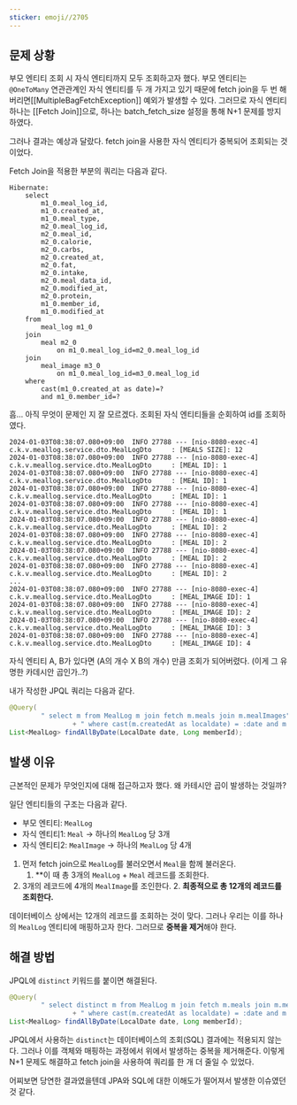 ```yaml
---
sticker: emoji//2705
---
```

## 문제 상황

부모 엔티티 조회 시 자식 엔티티까지 모두 조회하고자 했다.
부모 엔티티는 `@OneToMany` 연관관계인 자식 엔티티를 두 개 가지고 있기 때문에 fetch join을 두 번 해버리면[[MultipleBagFetchException]] 예외가 발생할 수 있다.
그러므로 자식 엔티티 하나는 [[Fetch Join]]으로, 하나는 batch_fetch_size 설정을 통해 N+1 문제를 방지하였다.

그러나 결과는 예상과 달랐다.
fetch join을 사용한 자식 엔티티가 중복되어 조회되는 것이었다.

Fetch Join을 적용한 부분의 쿼리는 다음과 같다.

```
Hibernate: 
    select
        m1_0.meal_log_id,
        m1_0.created_at,
        m1_0.meal_type,
        m2_0.meal_log_id,
        m2_0.meal_id,
        m2_0.calorie,
        m2_0.carbs,
        m2_0.created_at,
        m2_0.fat,
        m2_0.intake,
        m2_0.meal_data_id,
        m2_0.modified_at,
        m2_0.protein,
        m1_0.member_id,
        m1_0.modified_at 
    from
        meal_log m1_0 
    join
        meal m2_0 
            on m1_0.meal_log_id=m2_0.meal_log_id 
    join
        meal_image m3_0 
            on m1_0.meal_log_id=m3_0.meal_log_id 
    where
        cast(m1_0.created_at as date)=? 
        and m1_0.member_id=?
```

흠... 아직 무엇이 문제인 지 잘 모르겠다.
조회된 자식 엔티티들을 순회하여 id를 조회하였다.

```
2024-01-03T08:38:07.080+09:00  INFO 27788 --- [nio-8080-exec-4] c.k.v.meallog.service.dto.MealLogDto     : [MEALS SIZE]: 12
2024-01-03T08:38:07.080+09:00  INFO 27788 --- [nio-8080-exec-4] c.k.v.meallog.service.dto.MealLogDto     : [MEAL ID]: 1
2024-01-03T08:38:07.080+09:00  INFO 27788 --- [nio-8080-exec-4] c.k.v.meallog.service.dto.MealLogDto     : [MEAL ID]: 1
2024-01-03T08:38:07.080+09:00  INFO 27788 --- [nio-8080-exec-4] c.k.v.meallog.service.dto.MealLogDto     : [MEAL ID]: 1
2024-01-03T08:38:07.080+09:00  INFO 27788 --- [nio-8080-exec-4] c.k.v.meallog.service.dto.MealLogDto     : [MEAL ID]: 1
2024-01-03T08:38:07.080+09:00  INFO 27788 --- [nio-8080-exec-4] c.k.v.meallog.service.dto.MealLogDto     : [MEAL ID]: 2
2024-01-03T08:38:07.080+09:00  INFO 27788 --- [nio-8080-exec-4] c.k.v.meallog.service.dto.MealLogDto     : [MEAL ID]: 2
2024-01-03T08:38:07.080+09:00  INFO 27788 --- [nio-8080-exec-4] c.k.v.meallog.service.dto.MealLogDto     : [MEAL ID]: 2
2024-01-03T08:38:07.080+09:00  INFO 27788 --- [nio-8080-exec-4] c.k.v.meallog.service.dto.MealLogDto     : [MEAL ID]: 2
...
2024-01-03T08:38:07.080+09:00  INFO 27788 --- [nio-8080-exec-4] c.k.v.meallog.service.dto.MealLogDto     : [MEAL_IMAGE ID]: 1
2024-01-03T08:38:07.080+09:00  INFO 27788 --- [nio-8080-exec-4] c.k.v.meallog.service.dto.MealLogDto     : [MEAL_IMAGE ID]: 2
2024-01-03T08:38:07.080+09:00  INFO 27788 --- [nio-8080-exec-4] c.k.v.meallog.service.dto.MealLogDto     : [MEAL_IMAGE ID]: 3
2024-01-03T08:38:07.080+09:00  INFO 27788 --- [nio-8080-exec-4] c.k.v.meallog.service.dto.MealLogDto     : [MEAL_IMAGE ID]: 4
```

자식 엔티티 A, B가 있다면 (A의 개수 X B의 개수) 만큼 조회가 되어버렸다.
(이게 그 유명한 카데시안 곱인가..?)

내가 작성한 JPQL 쿼리는 다음과 같다.

```java
@Query(  
        " select m from MealLog m join fetch m.meals join m.mealImages"  
                + " where cast(m.createdAt as localdate) = :date and m.member.id = :memberId")  
List<MealLog> findAllByDate(LocalDate date, Long memberId);
```


## 발생 이유

근본적인 문제가 무엇인지에 대해 접근하고자 했다.
왜 카테시안 곱이 발생하는 것일까?

일단 엔티티들의 구조는 다음과 같다.
- 부모 엔티티: `MealLog`
- 자식 엔티티1: `Meal` -> 하나의 `MealLog` 당 3개
- 자식 엔티티2: `MealImage` -> 하나의 `MealLog` 당 4개

1. 먼저 fetch join으로 `MealLog`를 불러오면서 `Meal`을 함께 불러온다.
	1. **이 때 총 3개의 `MealLog` + `Meal` 레코드를 조회한다.
2. 3개의 레코드에 4개의 `MealImage`를 조인한다.
	2. **최종적으로 총 12개의 레코드를 조회한다.**

데이터베이스 상에서는 12개의 레코드를 조회하는 것이 맞다.
그러나 우리는 이를 하나의 `MealLog` 엔티티에 매핑하고자 한다.
그러므로 **중복을 제거**해야 한다.


## 해결 방법

JPQL에 `distinct` 키워드를 붙이면 해결된다.

```java
@Query(  
        " select distinct m from MealLog m join fetch m.meals join m.mealImages"  
                + " where cast(m.createdAt as localdate) = :date and m.member.id = :memberId")  
List<MealLog> findAllByDate(LocalDate date, Long memberId);
```

JPQL에서 사용하는 `distinct`는 데이터베이스의 조회(SQL) 결과에는 적용되지 않는다.
그러나 이를 객체와 매핑하는 과정에서 위에서 발생하는 중복을 제거해준다.
이렇게 N+1 문제도 해결하고 fetch join을 사용하여 쿼리를 한 개 더 줄일 수 있었다.

어찌보면 당연한 결과였을텐데 JPA와 SQL에 대한 이해도가 떨어져서 발생한 이슈였던 것 같다.

